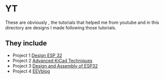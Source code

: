 # YT
These are obviously , the tutorials that helped me from youtube and in this directory are designs I made following those tutorials.

## They include
- Project 1 [Design ESP 32](https://github.com/plochoidysis-ojwege/PCB-design-Projects/tree/main/Learning%20and%20desmistifyng%20KiCad%20first/YT/Prj%201%20-%20DesignESP32%20S%203)
- Project 2 [Advanced KiCad Techniques](https://www.youtube.com/playlist?list=PL1A2B3C4D5E6F7G8H9I0K)
- Project 3 [Design and Assembly of ESP32](https://github.com/plochoidysis-ojwege/PCB-design-Projects/tree/main/Learning%20and%20desmistifyng%20KiCad%20first/YT/Prj%203-KiCad%209%20Design%20%26%20assemble%20an%20ESP32%20IoT%204-layer%20PCB%20loaded%20with%20goodies)
- Project 4 [EEVblog](https://www.youtube.com/user/EEVblog)
